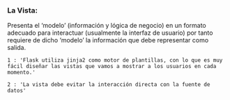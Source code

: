 
### La Vista: 

Presenta el ‘modelo’ (información y lógica de negocio) 
en un formato adecuado para interactuar (usualmente la interfaz de usuario) 
por tanto requiere de dicho ‘modelo’ la información que debe representar como salida.
    
    1 : 'Flask utiliza jinja2 como motor de plantillas, con lo que es muy fácil diseñar las vistas que vamos a mostrar a los usuarios en cada momento.'
    
    2 : 'La vista debe evitar la interacción directa con la fuente de datos'